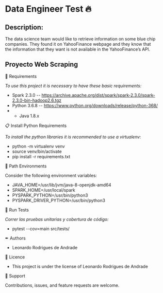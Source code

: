 # Data Engineer Test 🔥
## Description:
The data science team would like to retrieve information on some blue chip companies.
They found it on YahooFinance webpage and they know that the information that they
want is not available in the YahooFinance’s API.

## Proyecto Web Scraping
📗 Requirements

*To use this project it is necessary to have these basic requirements:*
- Spark 2.3.0 -- https://archive.apache.org/dist/spark/spark-2.3.0/spark-2.3.0-bin-hadoop2.6.tgz
- Python 3.6.8 -- https://www.python.org/downloads/release/python-368/
- - Java 1.8.x

📋 Install Python Requirements

*To install the python libraries it is recommended to use a virtualenv:*
- python -m virtualenv venv
- source venv/bin/activate
- pip install -r requirements.txt

🔧 Path Environments

Consider the following environment variables:
- JAVA_HOME=/usr/lib/jvm/java-8-openjdk-amd64
- SPARK_HOME=/usr/local/spark
- PYSPARK_PYTHON=/usr/bin/python3
- PYSPARK_DRIVER_PYTHON=/usr/bin/python3

🚩 Run Tests

*Correr las pruebas unitarias y cobertura de código:*

- pytest --cov=main src/tests/

✒ Authors ️

- Leonardo Rodrigues de Andrade

📄 Licence

- This project is under the license of Leonardo Rodrigues de Andrade

🤝 Support

Contributions, issues, and feature requests are welcome.
